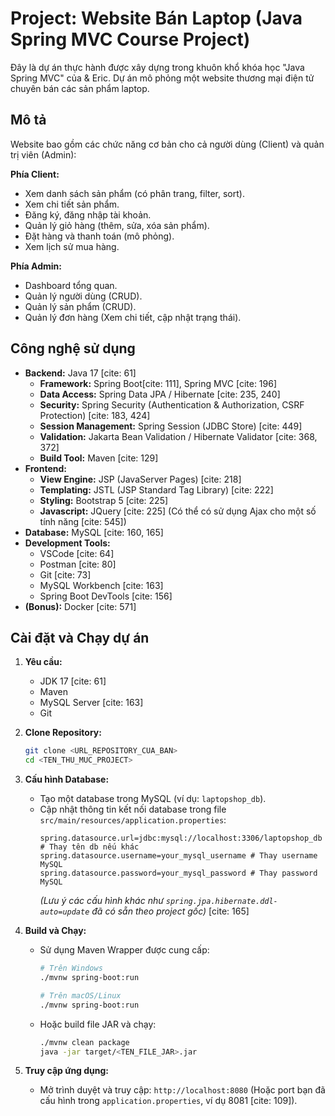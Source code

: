 # Project: Website Bán Laptop (Java Spring MVC Course Project)

Đây là dự án thực hành được xây dựng trong khuôn khổ khóa học "Java Spring MVC" của & Eric. Dự án mô phỏng một website thương mại điện tử chuyên bán các sản phẩm laptop.

## Mô tả

Website bao gồm các chức năng cơ bản cho cả người dùng (Client) và quản trị viên (Admin):

**Phía Client:**

- Xem danh sách sản phẩm (có phân trang, filter, sort).
- Xem chi tiết sản phẩm.
- Đăng ký, đăng nhập tài khoản.
- Quản lý giỏ hàng (thêm, sửa, xóa sản phẩm).
- Đặt hàng và thanh toán (mô phỏng).
- Xem lịch sử mua hàng.

**Phía Admin:**

- Dashboard tổng quan.
- Quản lý người dùng (CRUD).
- Quản lý sản phẩm (CRUD).
- Quản lý đơn hàng (Xem chi tiết, cập nhật trạng thái).

## Công nghệ sử dụng

- **Backend:** Java 17 [cite: 61]
  - **Framework:** Spring Boot[cite: 111], Spring MVC [cite: 196]
  - **Data Access:** Spring Data JPA / Hibernate [cite: 235, 240]
  - **Security:** Spring Security (Authentication & Authorization, CSRF Protection) [cite: 183, 424]
  - **Session Management:** Spring Session (JDBC Store) [cite: 449]
  - **Validation:** Jakarta Bean Validation / Hibernate Validator [cite: 368, 372]
  - **Build Tool:** Maven [cite: 129]
- **Frontend:**
  - **View Engine:** JSP (JavaServer Pages) [cite: 218]
  - **Templating:** JSTL (JSP Standard Tag Library) [cite: 222]
  - **Styling:** Bootstrap 5 [cite: 225]
  - **Javascript:** JQuery [cite: 225] (Có thể có sử dụng Ajax cho một số tính năng [cite: 545])
- **Database:** MySQL [cite: 160, 165]
- **Development Tools:**
  - VSCode [cite: 64]
  - Postman [cite: 80]
  - Git [cite: 73]
  - MySQL Workbench [cite: 163]
  - Spring Boot DevTools [cite: 156]
- **(Bonus):** Docker [cite: 571]

## Cài đặt và Chạy dự án

1.  **Yêu cầu:**

    - JDK 17 [cite: 61]
    - Maven
    - MySQL Server [cite: 163]
    - Git

2.  **Clone Repository:**

    ```bash
    git clone <URL_REPOSITORY_CUA_BAN>
    cd <TEN_THU_MUC_PROJECT>
    ```

3.  **Cấu hình Database:**

    - Tạo một database trong MySQL (ví dụ: `laptopshop_db`).
    - Cập nhật thông tin kết nối database trong file `src/main/resources/application.properties`:
      ```properties
      spring.datasource.url=jdbc:mysql://localhost:3306/laptopshop_db # Thay tên db nếu khác
      spring.datasource.username=your_mysql_username # Thay username MySQL
      spring.datasource.password=your_mysql_password # Thay password MySQL
      ```
      _(Lưu ý các cấu hình khác như `spring.jpa.hibernate.ddl-auto=update` đã có sẵn theo project gốc)_ [cite: 165]

4.  **Build và Chạy:**

    - Sử dụng Maven Wrapper được cung cấp:

      ```bash
      # Trên Windows
      ./mvnw spring-boot:run

      # Trên macOS/Linux
      ./mvnw spring-boot:run
      ```

    - Hoặc build file JAR và chạy:
      ```bash
      ./mvnw clean package
      java -jar target/<TEN_FILE_JAR>.jar
      ```

5.  **Truy cập ứng dụng:**
    - Mở trình duyệt và truy cập: `http://localhost:8080` (Hoặc port bạn đã cấu hình trong `application.properties`, ví dụ 8081 [cite: 109]).
